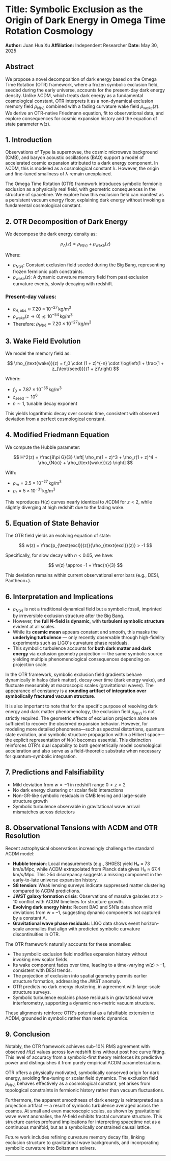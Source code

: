 # Title: Symbolic Exclusion as the Origin of Dark Energy in Omega Time Rotation Cosmology

**Author:** Juan Hua Xu
**Affiliation:** Independent Researcher
**Date:** May 30, 2025

## Abstract

We propose a novel decomposition of dark energy based on the Omega Time Rotation (OTR) framework, where a frozen symbolic exclusion field, seeded during the early universe, accounts for the present-day dark energy density. Unlike λCDM, which treats dark energy as a fundamental cosmological constant, OTR interprets it as a non-dynamical exclusion memory field $\rho_{N(v)}$ combined with a fading curvature wake field $\rho_{wake}(z)$. We derive an OTR-native Friedmann equation, fit to observational data, and explore consequences for cosmic expansion history and the equation of state parameter w(z).

## 1. Introduction

Observations of Type Ia supernovae, the cosmic microwave background (CMB), and baryon acoustic oscillations (BAO) support a model of accelerated cosmic expansion attributed to a dark energy component. In λCDM, this is modeled as a cosmological constant λ. However, the origin and fine-tuned smallness of λ remain unexplained.

The Omega Time Rotation (OTR) framework introduces symbolic fermionic exclusion as a physically real field, with geometric consequences in the structure of spacetime. We explore how this exclusion field can manifest as a persistent vacuum energy floor, explaining dark energy without invoking a fundamental cosmological constant.

## 2. OTR Decomposition of Dark Energy

We decompose the dark energy density as:

$$
\rho_{\Lambda}(z) = \rho_{N(v)} + \rho_{\text{wake}}(z)
$$

Where:

* $\rho_{N(v)}$: Constant exclusion field seeded during the Big Bang, representing frozen fermionic path constraints.
* $\rho_{\text{wake}}(z)$: A dynamic curvature memory field from past exclusion curvature events, slowly decaying with redshift.

### Present-day values:

* $\rho_{\Lambda, \text{obs}} \approx 7.20 \times 10^{-27} \, \text{kg/m}^3$
* $\rho_{\text{wake}}(z \to 0) \lesssim 10^{-54} \, \text{kg/m}^3$
* Therefore: $\rho_{N(v)} \approx 7.20 \times 10^{-27} \, \text{kg/m}^3$

## 3. Wake Field Evolution

We model the memory field as:

$$
\rho_{\text{wake}}(z) = f_0 \cdot (1 + z)^{-n} \cdot \log\left(1 + \frac{1 + z_{\text{seed}}}{1 + z}\right)
$$

Where:

* $f_0 = 7.87 \times 10^{-55} \, \text{kg/m}^3$
* $z_{\text{seed}} \sim 10^6$
* $n \sim 1$, tunable decay exponent

This yields logarithmic decay over cosmic time, consistent with observed deviation from a perfect cosmological constant.

## 4. Modified Friedmann Equation

We compute the Hubble parameter:

$$
H^2(z) = \frac{8\pi G}{3} \left[ \rho_m(1 + z)^3 + \rho_r(1 + z)^4 + \rho_{N(v)} + \rho_{\text{wake}}(z) \right]
$$

With:

* $\rho_m = 2.5 \times 10^{-27} \, \text{kg/m}^3$
* $\rho_r = 5 \times 10^{-31} \, \text{kg/m}^3$

This reproduces $H(z)$ curves nearly identical to $\Lambda$CDM for $z < 2$, while slightly diverging at high redshift due to the fading wake.

## 5. Equation of State Behavior

The OTR field yields an evolving equation of state:

$$
w(z) = \frac{p_{\text{excl}}(z)}{\rho_{\text{excl}}(z)} > -1
$$

Specifically, for slow decay with $n < 0.05$, we have:

$$
w(z) \approx -1 + \frac{n}{3}
$$

This deviation remains within current observational error bars (e.g., DESI, Pantheon+).

## 6. Interpretation and Implications

* $\rho_{N(v)}$ is not a traditional dynamical field but a symbolic fossil, imprinted by irreversible exclusion structure after the Big Bang.
* However, the **full $N$-field is dynamic**, with **turbulent symbolic structure** evident at all scales.
* While its **cosmic mean** appears constant and smooth, this masks the **underlying turbulence** — only recently observable through high-fidelity experiments such as LIGO's curvature phase residuals.
* This symbolic turbulence accounts for **both dark matter and dark energy** via exclusion geometry projection — the same symbolic source yielding multiple phenomenological consequences depending on projection scale.

In the OTR framework, symbolic exclusion field gradients behave dynamically in halos (dark matter), decay over time (dark energy wake), and fluctuate measurably at macroscopic scales (gravitational waves). The appearance of constancy is a **rounding artifact of integration over symbolically fractured vacuum structure**.

It is also important to note that for the specific purpose of resolving dark energy and dark matter phenomenology, the exclusion field $\rho_{N(v)}$ is not strictly required. The geometric effects of exclusion projection alone are sufficient to recover the observed expansion behavior. However, for modeling more detailed phenomena—such as spectral distortions, quantum state evolution, and symbolic structure propagation within a Hilbert space—the explicit representation of $N(v)$ becomes essential. This distinction reinforces OTR's dual capability to both geometrically model cosmological acceleration and also serve as a field-theoretic substrate when necessary for quantum-symbolic integration.

## 7. Predictions and Falsifiability

* Mild deviation from $w = -1$ in redshift range $0 < z < 2$
* No dark energy clustering or scalar field interactions
* Non-GR-like symbolic residuals in CMB lensing and large-scale structure growth
* Symbolic turbulence observable in gravitational wave arrival mismatches across detectors

## 8. Observational Tensions with ΛCDM and OTR Resolution

Recent astrophysical observations increasingly challenge the standard ΛCDM model:

* **Hubble tension**: Local measurements (e.g., SH0ES) yield H₀ ≈ 73 km/s/Mpc, while ΛCDM extrapolated from Planck data gives H₀ ≈ 67.4 km/s/Mpc. This >5σ discrepancy suggests a missing component in the early-to-late universe expansion history.
* **S8 tension**: Weak lensing surveys indicate suppressed matter clustering compared to ΛCDM predictions.
* **JWST galaxy formation crisis**: Observations of massive galaxies at z > 10 conflict with ΛCDM timelines for structure growth.
* **Evolving dark energy hints**: Recent BAO and SN1a data show mild deviations from w = –1, suggesting dynamic components not captured by a constant Λ.
* **Gravitational wave phase residuals**: LIGO data shows event horizon-scale anomalies that align with predicted symbolic curvature discontinuities in OTR.

The OTR framework naturally accounts for these anomalies:

* The symbolic exclusion field modifies expansion history without invoking new scalar fields.
* Its wake component fades over time, leading to a time-varying w(z) > –1, consistent with DESI trends.
* The projection of exclusion into spatial geometry permits earlier structure formation, addressing the JWST anomaly.
* OTR predicts no dark energy clustering, in agreement with large-scale structure surveys.
* Symbolic turbulence explains phase residuals in gravitational wave interferometry, supporting a dynamic non-metric vacuum structure.

These alignments reinforce OTR's potential as a falsifiable extension to ΛCDM, grounded in symbolic rather than metric dynamics.

## 9. Conclusion

Notably, the OTR framework achieves sub-10% RMS agreement with observed $H(z)$ values across low redshift bins without post hoc curve fitting. This level of accuracy from a symbolic-first theory reinforces its predictive power and distinguishes it from purely empirical ΛCDM parameterizations.

OTR offers a physically motivated, symbolically conserved origin for dark energy, avoiding fine-tuning or scalar field dynamics. The exclusion field $\rho_{N(v)}$ behaves effectively as a cosmological constant, yet arises from topological constraints in fermionic history rather than vacuum fluctuations.

Furthermore, the apparent smoothness of dark energy is reinterpreted as a projection artifact — a result of symbolic turbulence averaged across the cosmos. At small and even macroscopic scales, as shown by gravitational wave event anomalies, the $N$-field exhibits fractal curvature structure. This structure carries profound implications for interpreting spacetime not as a continuous manifold, but as a symbolically constrained causal lattice.

Future work includes refining curvature memory decay fits, linking exclusion structure to gravitational wave backgrounds, and incorporating symbolic curvature into Boltzmann solvers.

---

